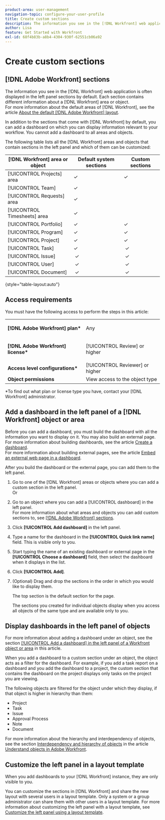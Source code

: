 ```yaml
---
product-area: user-management
navigation-topic: configure-your-user-profile
title: Create custom sections
description: The information you see in the [!DNL Workfront] web application is often displayed in the sections in the left panel by default. Each section contains different information about a [!DNL Workfront] area or object.
author: Lisa
feature: Get Started with Workfront
exl-id: 68f4b83b-a8b4-4304-930f-62551cb06a92
---
```

# Create custom sections

## [!DNL Adobe Workfront] sections

The information you see in the [!DNL Workfront] web application is often displayed in the left panel sections by default. Each section contains different information about a [!DNL Workfront] area or object.\
For more information about the default areas of [!DNL Workfront], see the article [About the default [!DNL Adobe Workfront] layout](../../../administration-and-setup/customize-workfront/use-layout-templates/about-the-default-wf-layout.md).

In addition to the sections that come with [!DNL Workfront] by default, you can add a dashboard on which you can display information relevant to your workflow. You cannot add a dashboard to all areas and objects.

The following table lists all the [!DNL Workfront] areas and objects that contain sections in the left panel and which of them can be customized:

| **[!DNL Workfront] area or object** | **Default system sections** | **Custom sections** |
|---|---|---|
| [!UICONTROL Projects] area | ✓ | ✓ |
| [!UICONTROL Team] | ✓ | &nbsp; |
| [!UICONTROL Requests] area | ✓ | &nbsp; |
| [!UICONTROL Timesheets] area | ✓ | &nbsp; |
| [!UICONTROL Portfolio] | ✓ | ✓ |
| [!UICONTROL Program] | ✓ | ✓ |
| [!UICONTROL Project] | ✓ | ✓ |
| [!UICONTROL Task] | ✓ | &nbsp;✓ |
| [!UICONTROL Issue] | &nbsp;✓ | &nbsp;✓ |
| [!UICONTROL User] | &nbsp;✓ | &nbsp;✓ |
| [!UICONTROL Document] | &nbsp;✓ | &nbsp;✓ |

{style="table-layout:auto"}

## Access requirements

You must have the following access to perform the steps in this article:

<table style="table-layout:auto"> 
 <col> 
 </col> 
 <col> 
 </col> 
 <tbody> 
  <tr> 
   <td role="rowheader"><strong>[!DNL Adobe Workfront] plan*</strong></td> 
   <td> <p>Any</p> </td> 
  </tr> 
  <tr> 
   <td role="rowheader"><strong>[!DNL Adobe Workfront] license*</strong></td> 
   <td> <p>[!UICONTROL Review] or higher</p> </td> 
  </tr> 
  <tr> 
   <td role="rowheader"><strong>Access level configurations*</strong></td> 
   <td>[!UICONTROL Reviewer] or higher</td> 
  </tr> 
  <tr> 
   <td role="rowheader"><strong>Object permissions</strong></td> 
   <td>View access to the object type</td> 
  </tr> 
 </tbody> 
</table>

&#42;To find out what plan or license type you have, contact your [!DNL Workfront] administrator.

## Add a dashboard in the left panel of a [!DNL Workfront] object or area 

Before you can add a dashboard, you must build the dashboard with all the information you want to display on it. You may also build an external page.\
For more information about building dashboards, see the article [Create a dashboard](../../../reports-and-dashboards/dashboards/creating-and-managing-dashboards/create-dashboard.md).\
For more information about building external pages, see the article [Embed an external web page in a dashboard](../../../reports-and-dashboards/dashboards/creating-and-managing-dashboards/embed-external-web-page-dashboard.md).

After you build the dashboard or the external page, you can add them to the left panel.

1. Go to one of the [!DNL Workfront] areas or objects where you can add a custom section in the left panel.\
   Or
1. Go to an object where you can add a [!UICONTROL dashboard] in the left panel.\
   For more information about what areas and objects you can add custom sections to, see [[!DNL Adobe Workfront] sections](#adobe-workfront-sections).
1. Click **[!UICONTROL Add dashboard]** in the left panel.
1. Type a name for the dashboard in the **[!UICONTROL Quick link name]** field. This is visible only to you.
1. Start typing the name of an existing dashboard or external page in the **[!UICONTROL Choose a dashboard]** field, then select the dashboard when it displays in the list.
1. Click **[!UICONTROL Add]**.
1. (Optional) Drag and drop the sections in the order in which you would like to display them.

   The top section is the default section for the page.

   The sections you created for individual objects display when you access all objects of the same type and are available only to you.

## Display dashboards in the left panel of objects

For more information about adding a dashboard under an object, see the section [[!UICONTROL Add a dashboard] in the left panel of a Workfront object or area](#add-a-dashboard-in-the-left-panel-of-a-workfront-object-or-area) in this article.

When you add a dashboard to a custom section under an object, the object acts as a filter for the dashboard. For example, if you add a task report on a dashboard and you add the dashboard to a project, the custom section that contains the dashboard on the project displays only tasks on the project you are viewing.

The following objects are filtered for the object under which they display, if that object is higher in hierarchy than them:

* Project
* Task
* Issue
* Approval Process
* Note
* Document

For more information about the hierarchy and interdependency of objects, see the section [Interdependency and hierarchy of objects](../../../workfront-basics/navigate-workfront/workfront-navigation/understand-objects.md#understanding-interdependency-and-hierarchy-of-objects) in the article [Understand objects in Adobe Workfront](../../../workfront-basics/navigate-workfront/workfront-navigation/understand-objects.md).

## Customize the left panel in a layout template

When you add dashboards to your [!DNL Workfront] instance, they are only visible to you.

You can customize the sections in [!DNL Workfront] and share the new layout with several users in a layout template. Only a system or a group administrator can share them with other users in a layout template. For more information about customizing the left panel with a layout template, see [Customize the left panel using a layout template](/help/quicksilver/administration-and-setup/customize-workfront/use-layout-templates/customize-left-panel.md).
